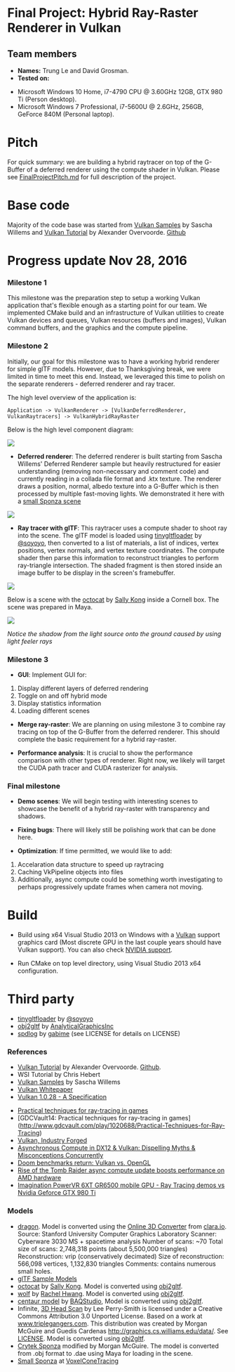 Final Project: Hybrid Ray-Raster Renderer in Vulkan
===============

## Team members
- **Names:** Trung Le and David Grosman.
- **Tested on:** 
 * Microsoft Windows 10 Home, i7-4790 CPU @ 3.60GHz 12GB, GTX 980 Ti (Person desktop).
 * Microsoft Windows  7 Professional, i7-5600U @ 2.6GHz, 256GB, GeForce 840M (Personal laptop).

# Pitch

For quick summary: we are building a hybrid raytracer on top of the G-Buffer of a deferred renderer using the compute shader in Vulkan.
Please see [FinalProjectPitch.md](/docs/FinalProjectPitch.md) for full description of the project.

# Base code

Majority of the code base was started from [Vulkan Samples](https://github.com/SaschaWillems/Vulkan) by Sascha Willems and [Vulkan Tutorial](https://vulkan-tutorial.com/) by Alexander Overvoorde. [Github](https://github.com/Overv/VulkanTutorial)

# Progress update Nov 28, 2016

### Milestone 1

This milestone was the preparation step to setup a working Vulkan application that's flexible enough as a starting point for our team. We implemented CMake build and an infrastructure of Vulkan utilities to create Vulkan devices and queues, Vulkan resources (buffers and images), Vulkan command buffers, and the graphics and the compute pipeline.


### Milestone 2

Initially, our goal for this milestone was to have a working hybrid renderer for simple glTF models. However, due to Thanksgiving break, we were limited in time to meet this end. Instead, we leveraged this time to polish on the separate renderers - deferred renderer and ray tracer.

The high level overview of the application is:

```
Application -> VulkanRenderer -> [VulkanDeferredRenderer, VulkanRaytracers] -> VulkanHybridRayRaster
```

Below is the high level component diagram:

![](/docs/images/FinalProject-HybridRayRaster_ComponentDiagram.png)

- **Deferred renderer**: The deferred renderer is built starting from Sascha Willems' Deferred Renderer sample but heavily restructured for easier understanding (removing non-necessary and comment code) and currently reading in a collada file format and .ktx texture. The renderer draws a position, normal, albedo texture into a G-Buffer which is then processed by multiple fast-moving lights. We demonstrated it here with a [small Sponza scene](https://github.com/domme/VoxelConeTracing/tree/master/bin/assets/meshes)

![](/docs/images/raytraced_sponza.gif)

- **Ray tracer with glTF**: This raytracer uses a compute shader to shoot ray into the scene. The glTF model is loaded using [tinygltfloader](https://github.com/syoyo/tinygltfloader) by [@soyoyo](https://github.com/syoyo), then converted to a list of materials, a list of indices, vertex positions, vertex normals, and vertex texture coordinates. The compute shader then parse this information to reconstruct triangles to perform ray-triangle intersection. The shaded fragment is then stored inside an image buffer to be display in the screen's framebuffer. 

![](/docs/images/raytraced_cornell.gif)

Below is a scene with the [octocat]() by [Sally Kong](https://sketchfab.com/models/cad2ffa5d8a24423ab246ee0916a7f3e) inside a Cornell box. The scene was prepared in Maya. 

![](/docs/images/raytraced_octocat.png)

_Notice the shadow from the light source onto the ground caused by using light feeler rays_


### Milestone 3

- **GUI**: Implement GUI for:
 1. Display different layers of deferred rendering
 2. Toggle on and off hybrid mode
 3. Display statistics information
 4. Loading different scenes

- **Merge ray-raster**: We are planning on using milestone 3 to combine ray tracing on top of the G-Buffer from the deferred renderer. This should complete the basic requirement for a hybrid ray-raster.

- **Performance analysis**: It is crucial to show the performance comparison with other types of renderer. Right now, we likely will target the CUDA path tracer and CUDA rasterizer for analysis.

### Final milestone

- **Demo scenes**: We will begin testing with interesting scenes to showcase the benefit of a hybrid ray-raster with transparency and shadows.

- **Fixing bugs**: There will likely still be polishing work that can be done here.

- **Optimization**: If time permitted, we would like to add:
 1. Accelaration data structure to speed up raytracing
 2. Caching VkPipeline objects into files
 3. Additionally, async compute could be something worth investigating to perhaps progressively update frames when camera not moving. 

 
# Build

- Build using x64 Visual Studio 2013 on Windows with a [Vulkan](https://www.khronos.org/vulkan/) support graphics card (Most discrete GPU in the last couple years should have Vulkan support). You can also check [NVIDIA support](https://developer.nvidia.com/vulkan-driver).

- Run CMake on top level directory, using Visual Studio 2013 x64 configuration.

# Third party

 - [tinygltfloader](https://github.com/syoyo/tinygltfloader) by [@soyoyo](https://github.com/syoyo)
 - [obj2gltf](https://github.com/AnalyticalGraphicsInc/OBJ2GLTF) by [AnalyticalGraphicsInc](https://github.com/AnalyticalGraphicsInc)
 - [spdlog](https://github.com/gabime/spdlog) by [gabime](https://github.com/gabime/) (see LICENSE for details on LICENSE)

### References

  - [Vulkan Tutorial](https://vulkan-tutorial.com/) by Alexander Overvoorde. [Github](https://github.com/Overv/VulkanTutorial). 
  - WSI Tutorial by Chris Hebert
  - [Vulkan Samples](https://github.com/SaschaWillems/Vulkan) by Sascha Willems
  - [Vulkan Whitepaper](https://www.kdab.com/wp-content/uploads/stories/KDAB-whitepaper-Vulkan-2016-01-v4.pdf)
  - [Vulkan 1.0.28 - A Specification](https://www.khronos.org/registry/vulkan/specs/1.0-wsi_extensions/pdf/vkspec.pdf)
  * [Practical techniques for ray-tracing in games](http://www.gamasutra.com/blogs/AlexandruVoica/20140318/213148/Practical_techniques_for_ray_tracing_in_games.php)
  * [GDCVault14: Practical techniques for ray-tracing in games] (http://www.gdcvault.com/play/1020688/Practical-Techniques-for-Ray-Tracing)
  * [Vulkan, Industry Forged](https://www.khronos.org/vulkan/)
  * [Asynchronous Compute in DX12 & Vulkan: Dispelling Myths & Misconceptions Concurrently](https://youtu.be/XOGIDMJThto)
  * [Doom benchmarks return: Vulkan vs. OpenGL](http://www.pcgamer.com/doom-benchmarks-return-vulkan-vs-opengl/2/)
  * [Rise of the Tomb Raider async compute update boosts performance on AMD hardware](https://www.extremetech.com/gaming/231481-rise-of-the-tomb-raider-async-compute-update-improves-performance-on-amd-hardware-flat-on-maxwell)
  * [Imagination PowerVR 6XT GR6500 mobile GPU - Ray Tracing demos vs Nvidia Geforce GTX 980 Ti](https://youtu.be/ND96G9UZxxA)

 ### Models

* [dragon](). Model is converted using the [Online 3D Converter](http://www.greentoken.de/onlineconv/?step=3&outfmt=collada) from [clara.io](https://clara.io/view/4fe511a4-8c52-49cf-b348-4664c547d9d). Source: Stanford University Computer Graphics Laboratory
Scanner: Cyberware 3030 MS + spacetime analysis
Number of scans: ~70
Total size of scans: 2,748,318 points (about 5,500,000 triangles)
Reconstruction: vrip (conservatively decimated)
Size of reconstruction: 566,098 vertices, 1,132,830 triangles
Comments: contains numerous small holes.
* [glTF Sample Models](https://github.com/KhronosGroup/glTF/blob/master/sampleModels/README.md)
* [octocat]() by [Sally Kong](https://sketchfab.com/models/cad2ffa5d8a24423ab246ee0916a7f3e). Model is converted using [obj2gltf](https://github.com/AnalyticalGraphicsInc/OBJ2GLTF).
* [wolf]() by [Rachel Hwang](https://www.linkedin.com/in/rachel-hwang-84a3b989). Model is converted using [obj2gltf](https://github.com/AnalyticalGraphicsInc/OBJ2GLTF).
* [centaur model](http://tf3dm.com/3d-model/free-base-mesh-centaur--67384.html) by [BAQStudio](http://tf3dm.com/user/baqstudio), Model is converted using [obj2gltf](https://github.com/AnalyticalGraphicsInc/OBJ2GLTF).
* Infinite, [3D Head Scan]() by Lee Perry-Smith is licensed under a Creative Commons Attribution 3.0 Unported License. Based on a work at www.triplegangers.com. This distribution was created by Morgan McGuire and Guedis Cardenas http://graphics.cs.williams.edu/data/. See [LICENSE](/gltfs/head/Infinite-Scan_License.txt). Model is converted using [obj2gltf](https://github.com/AnalyticalGraphicsInc/OBJ2GLTF).
* [Crytek Sponza](http://graphics.cs.williams.edu/data/meshes.xml#2) modified by Morgan McGuire. The model is converted from .obj format to .dae using Maya for loading in the scene.
* [Small Sponza](https://github.com/domme/VoxelConeTracing/tree/master/bin/assets/meshes) at [VoxelConeTracing](https://github.com/domme/VoxelConeTracing)

